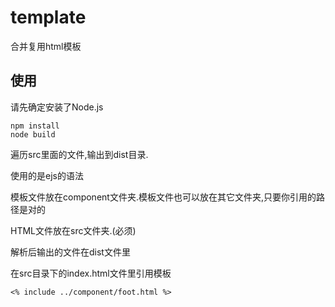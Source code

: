 # template
合并复用html模板

## 使用
请先确定安装了Node.js
```
npm install
node build
```
遍历src里面的文件,输出到dist目录.

使用的是ejs的语法

模板文件放在component文件夹.模板文件也可以放在其它文件夹,只要你引用的路径是对的

HTML文件放在src文件夹.(必须)

解析后输出的文件在dist文件里

在src目录下的index.html文件里引用模板
```
<% include ../component/foot.html %>
```

